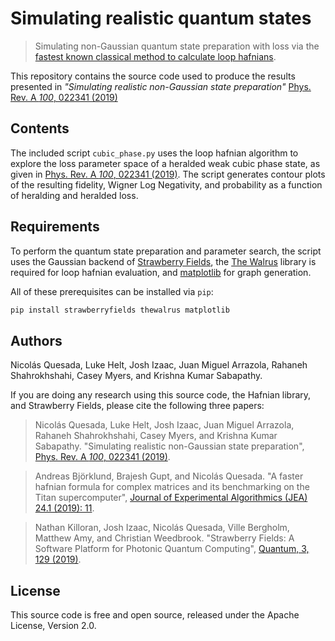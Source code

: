 # Simulating realistic quantum states

> Simulating non-Gaussian quantum state preparation with loss via the [fastest known classical method to calculate loop hafnians](https://github.com/XanaduAI/thewalrus).

This repository contains the source code used to produce the results presented in
*"Simulating realistic non-Gaussian state preparation"* [Phys. Rev. A *100*, 022341 (2019)](https://journals.aps.org/pra/abstract/10.1103/PhysRevA.100.022341)

## Contents

The included script `cubic_phase.py` uses the loop hafnian algorithm to explore the loss
parameter space of a heralded weak cubic phase state, as given in
[Phys. Rev. A *100*, 022341 (2019)](https://journals.aps.org/pra/abstract/10.1103/PhysRevA.100.022341). The script generates
contour plots of the resulting fidelity, Wigner Log Negativity, and probability as a function
of heralding and heralded loss.

## Requirements

To perform the quantum state preparation and parameter search, the script uses the
Gaussian backend of [Strawberry Fields](https://github.com/XanaduAI/strawberryfields), 
 the [The Walrus](https://github.com/XanaduAI/thewalrus) library is required for loop hafnian evaluation,
and [matplotlib](https://matplotlib.org/) for graph generation.

All of these prerequisites can be installed via `pip`:

```bash
pip install strawberryfields thewalrus matplotlib
```

## Authors

Nicolás Quesada, Luke Helt, Josh Izaac, Juan Miguel Arrazola, Rahaneh Shahrokhshahi,
Casey Myers, and Krishna Kumar Sabapathy.

If you are doing any research using this source code, the Hafnian library, and
Strawberry Fields, please cite the following three papers:

> Nicolás Quesada, Luke Helt, Josh Izaac, Juan Miguel Arrazola, Rahaneh Shahrokhshahi,
Casey Myers, and Krishna Kumar Sabapathy. "Simulating realistic non-Gaussian state preparation",
[Phys. Rev. A *100*, 022341 (2019)](https://journals.aps.org/pra/abstract/10.1103/PhysRevA.100.022341). 

> Andreas Björklund, Brajesh Gupt, and Nicolás Quesada. "A faster hafnian formula
> for complex matrices and its benchmarking on the Titan supercomputer", [Journal of Experimental Algorithmics (JEA) 24.1 (2019): 11](https://doi.org/10.1145/3325111).

> Nathan Killoran, Josh Izaac, Nicolás Quesada, Ville Bergholm, Matthew Amy, and
> Christian Weedbrook. "Strawberry Fields: A Software Platform for Photonic Quantum Computing",
> [Quantum, 3, 129 (2019)](https://quantum-journal.org/papers/q-2019-03-11-129/).

## License

This source code is free and open source, released under the Apache License, Version 2.0.

